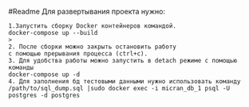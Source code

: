 #Readme
 Для развертывания проекта нужно: 
  
    1.Запустить сборку Docker контейнеров командой. 
    docker-compose up --build                                                                    >
    2. После сборки можно закрыть остановить работу 
    с помощью прерывания процесса (ctrl+c).
    3. Для удобства работы можно запустить в detach режиме с помощью команды
    docker-compose up -d
    4. Для заполнения бд тестовыми данными нужно использовать команду
    /path/to/sql_dump.sql |sudo docker exec -i micran_db_1 psql -U postgres -d postgres
  